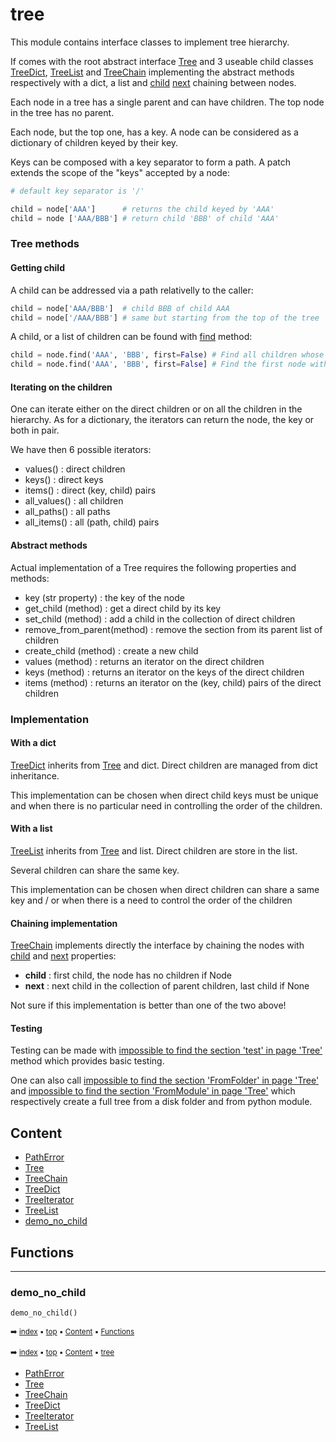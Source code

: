 # tree


This module contains interface classes to implement tree hierarchy.

If comes with the root abstract interface [Tree](tree-tree.md) and 3 useable child classes [TreeDict](tree-treedict.md), [TreeList](tree-treelist.md) and [TreeChain](tree-treechain.md)
implementing the abstract methods respectively with a dict, a list and [child](tree-treechain.md#child)  [next](tree-treechain.md#next) chaining
between nodes.


Each node in a tree has a single parent and can have children. The top node in the tree
has no parent.

Each node, but the top one, has a key. A node can be considered as a dictionary of children keyed
by their key.

Keys can be composed with a key separator to form a path. A patch extends the scope of the "keys"
accepted by a node:
    
``` python
# default key separator is '/'

child = node['AAA']      # returns the child keyed by 'AAA'
child = node ['AAA/BBB'] # return child 'BBB' of child 'AAA'
````

### Tree methods

#### Getting child

A child can be addressed via a path relativelly to the caller:
    
```python
child = node['AAA/BBB']  # child BBB of child AAA
child = node['/AAA/BBB'] # same but starting from the top of the tree
```

A child, or a list of children can be found with [find](#find) method:
    
```python
child = node.find('AAA', 'BBB', first=False) # Find all children whose key is either 'AAA' or 'BBB'
child = node.find('AAA', 'BBB', first=False] # Find the first node with a key eqaul to 'AAA' or 'BBB'
```

#### Iterating on the children

One can iterate either on the direct children or on all the children in the hierarchy.
As for a dictionary, the iterators can return the node, the key or both in pair.

We have then 6 possible iterators:
- values() : direct children
- keys() : direct keys
- items() : direct (key, child) pairs
- all_values() : all children
- all_paths() : all paths
- all_items() : all (path, child) pairs

#### Abstract methods

Actual implementation of a Tree requires the following properties and methods:

- key (str property) : the key of the node
- get_child (method) : get a direct child by its key
- set_child (method) : add a child in the collection of direct children
- remove_from_parent(method) : remove the section from its parent list of children
- create_child (method) : create a new child
- values (method) : returns an iterator on the direct children
- keys (method) : returns an iterator on the keys of the direct children
- items (method) : returns an iterator on the (key, child) pairs of the direct children

### Implementation

#### With a dict

[TreeDict](tree-treedict.md) inherits from [Tree](tree-tree.md) and dict. Direct children are managed from dict inheritance.

This implementation can be chosen when direct child keys must be unique and when there is no
particular need in controlling the order of the children.

#### With a list

[TreeList](tree-treelist.md) inherits from [Tree](tree-tree.md) and list. Direct children are store in the list.

Several children can share the same key.

This implementation can be chosen when direct children can share a same key and / or when there is
a need to control the order of the children

#### Chaining implementation

[TreeChain](tree-treechain.md) implements directly the interface by chaining the nodes with [child](tree-treechain.md#child) and [next](tree-treechain.md#next)
properties:
- **child** : first child, the node has no children if Node
- **next** : next child in the collection of parent children, last child if None

Not sure if this implementation is better than one of the two above!

#### Testing

Testing can be made with [impossible to find the section 'test' in page 'Tree'](page.file_name) method which provides basic testing.

One can also call [impossible to find the section 'FromFolder' in page 'Tree'](page.file_name) and [impossible to find the section 'FromModule' in page 'Tree'](page.file_name) which respectively create
a full tree from a disk folder and from python module.



## Content

- [PathError](tree-patherror.md#patherror)
- [Tree](tree-tree.md#tree)
- [TreeChain](tree-treechain.md#treechain)
- [TreeDict](tree-treedict.md#treedict)
- [TreeIterator](tree-treeiterator.md#treeiterator)
- [TreeList](tree-treelist.md#treelist)
- [demo_no_child](tree---tree.md#demo_no_child)



## Functions

----------
### demo_no_child



``` python
demo_no_child()
```




<sub>:arrow_right: [index](index.md) :black_small_square: [top](#tree) :black_small_square: [Content](#content) :black_small_square: [Functions](#functions)</sub>



<sub>:arrow_right: [index](index.md) :black_small_square: [top](#tree) :black_small_square: [Content](#content) :black_small_square: [tree](#tree)</sub>



- [PathError](tree-patherror.md#patherror)
- [Tree](tree-tree.md#tree)
- [TreeChain](tree-treechain.md#treechain)
- [TreeDict](tree-treedict.md#treedict)
- [TreeIterator](tree-treeiterator.md#treeiterator)
- [TreeList](tree-treelist.md#treelist)

